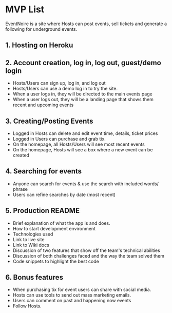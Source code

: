 # MVP List

EventNoire is a site where Hosts can post events, sell tickets and generate a following for underground events.

## 1. Hosting on Heroku

## 2. Account creation, log in, log out, guest/demo login

* Hosts/Users can sign up, log in, and log out
* Hosts/Users can use a demo log in to try the site.
* When a user logs in, they will be directed to the main events page
* When a user logs out, they will be a landing page that shows them recent and upcoming events


## 3. Creating/Posting Events

* Logged in Hosts can delete and edit event time, details, ticket prices
* Logged in Users can purchase and grab tix.
* On the homepage, all Hosts/Users will see most recent events
* On the homepage, Hosts will see a box where a new event can be created

## 4. Searching for events

* Anyone can search for events & use the search with included words/ phrase
* Users can refine searches by date (most recent) 

## 5. Production README

* Brief explanation of what the app is and does.
* How to start development environment
* Technologies used
* Link to live site
* Link to Wiki docs
* Discussion of two features that show off the team's technical abilities
* Discussion of both challenges faced and the way the team solved them
* Code snippets to highlight the best code

## 6. Bonus features

* When purchasing tix for event users can share with social media.
* Hosts can use tools to send out mass marketing emails.
* Users can comment on past and happening now events
* Follow Hosts.